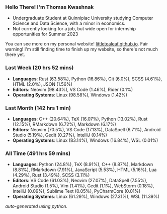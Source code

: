 
### Hello There! I'm Thomas Kwashnak

- Undergraduate Student at Quinnipiac University studying Computer Science and Data Science, with a minor in economics.
- Not currently looking for a job, but wide open for internship opportunities for Summer 2023

You can see more on my personal website! [littletealeaf.github.io](https://littletealeaf.github.io). Fair warning! I'm still finding time to finish up my website, so there's not much there yet.

### Last Week (20 hrs 52 mins)
- **Languages**: Rust (63.58%), Python (16.86%), Git (6.0%), SCSS (4.61%), HTML (2.0%), JSON (1.56%)
- **Editors**: Neovim (98.43%), VS Code (1.46%), Rider (0.1%)
- **Operating Systems**: Linux (98.58%), Windows (1.42%)
    
### Last Month (142 hrs 1 min)
- **Languages**: C++ (20.64%), TeX (16.07%), Python (13.02%), Rust (12.15%), RMarkdown (6.72%), Markdown (6.17%)
- **Editors**: Neovim (70.5%), VS Code (17.13%), DataSpell (6.71%), Android Studio (5.19%), Gedit (0.27%), IntelliJ (0.14%)
- **Operating Systems**: Linux (83.14%), Windows (16.84%), WSL (0.01%)
    
### All Time (491 hrs 59 mins)
- **Languages**: Python (24.8%), TeX (8.91%), C++ (8.87%), Markdown (8.81%), RMarkdown (7.91%), JavaScript (5.53%), HTML (5.16%), Lua (4.29%), Rust (3.49%), SCSS (3.11%)
- **Editors**: VS Code (61.03%), Neovim (27.07%), DataSpell (7.55%), Android Studio (1.5%), Vim (1.41%), Gedit (1.1%), WebStorm (0.18%), IntelliJ (0.09%), Sublime Text (0.05%), PyCharmCore (0.01%)
- **Operating Systems**: Linux (61.29%), Windows (27.31%), WSL (11.39%)
    

*auto-generated using python.*
